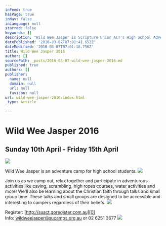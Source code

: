 ```yaml
---
inFeed: true
hasPage: true
inNav: false
inLanguage: null
starred: false
keywords: []
description: "Wild Wee Jasper is Scripture Union ACT's High School Adventure Camp for students in years 7-12 running from the 10th April - 16th April 2016"
datePublished: '2016-03-07T07:01:41.652Z'
dateModified: '2016-03-07T07:01:18.756Z'
title: Wild Wee Jasper 2016
author: []
sourcePath: _posts/2016-03-07-wild-wee-jasper-2016.md
published: true
authors: []
publisher:
  name: null
  domain: null
  url: null
  favicon: null
url: wild-wee-jasper-2016/index.html
_type: Article

---
```

# Wild Wee Jasper 2016

## Sunday 10th April - Friday 15th April
![](https://s3-us-west-2.amazonaws.com/the-grid-img/p/995d94e5213ae0bef2c70153eb7100e424f0cdb0.png)

Wild Wee Jasper
is an adventure
camp for high
school students. ![](https://s3-us-west-2.amazonaws.com/the-grid-img/p/37186416e4d4f06fd33142194a9bb4449dc2d954.png)

Join us as we
camp out, relax together and participate
in adventurous activities like
caving, scrambling, high ropes
courses, water activities and more!
We'll also be learning about the
Christian faith through talks and
small group time. These talks
and small groups are designed to
be accessible and interesting to
campers regardless of their beliefs. ![](https://the-grid-user-content.s3-us-west-2.amazonaws.com/8d7be90c-14a9-4ae4-8af1-febe5e6664a1.png)

Register: [http://suact.goregister.com.au][0]  
Info: [wildweejasper@sucamps.org.au][1] or 02
6251 3677
![](https://the-grid-user-content.s3-us-west-2.amazonaws.com/040c7a6d-1d78-4bf9-9c91-f946e965a623.png)

[0]: null
[1]: mailto://wildweejasper@sucamps.org.au